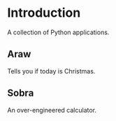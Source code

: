 # Introduction
A collection of Python applications.

## Araw
Tells you if today is Christmas.

## Sobra
An over-engineered calculator.

